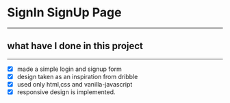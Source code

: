 # SignIn SignUp Page
--------------------

## what have I done in this project
--------------------------------------
* [x] made a simple login and signup form 
* [x] design taken as an inspiration from dribble
* [x] used only html,css and vanilla-javascript
* [x] responsive design is implemented.  
